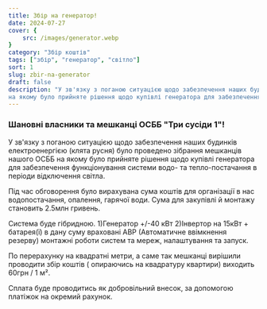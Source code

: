 ```yaml
---
title: Збір на генератор!
date: 2024-07-27
cover: {
    src: /images/generator.webp
}
category: "Збір коштів"
tags: ["збір", "генератор", "світло"]
sort: 1
slug: zbir-na-generator
draft: false
description: "У зв'язку з поганою ситуацією щодо забезпечення наших будинків електроенергією (клята русня) було проведено зібрання мешканців нашого ОСББ 
на якому було прийняте рішення щодо купівлі генератора для забезпечення функціонування системи водо- та тепло-постачання в періоди відключення світла."
---
```


### Шановні власники та мешканці ОСББ "Три сусіди 1"!

У зв'язку з поганою ситуацією щодо забезпечення наших будинків електроенергією (клята русня) було проведено зібрання мешканців нашого ОСББ
на якому було прийняте рішення щодо купівлі генератора для забезпечення функціонування системи водо- та тепло-постачання в періоди відключення світла.

Під час обговорення було вирахувана сума коштів для організації в нас водопостачання, опалення, гарячої води.
Сума для закупівлі й монтажу становить 2.5млн гривень.

Система буде гібридною.
1)Генератор +/-40 кВт
2)Інвертор на 15кВт + батарея(ї)
в дану суму враховані АВР (Автоматичне ввімкнення резерву) монтажні роботи систем та мереж, налаштування та запуск.

По перерахунку на квадратні метри, а саме так мешканці вирішили проводити збір коштів ( опираючись на квадратуру квартири) виходить 60грн / 1 м².

Сплата буде проводитись як добровільний внесок, за допомогою платіжок на окремий рахунок. 

